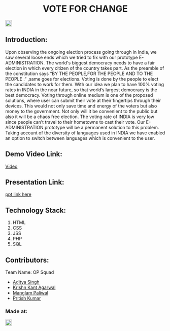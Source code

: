 <h1 align="center">VOTE FOR CHANGE</h1>
<p align="center">
</p>

<a href="https://hack36.com"> <img src="http://bit.ly/BuiltAtHack36" height=20px> </a>


## Introduction:
Upon observing the ongoing election process going through in India, we saw several loose ends which we tried to fix with our prototype E-ADMINISTRATION.
The world's biggest democracy needs to have a fair election in which every citizen of the country takes part. As the preamble of the constitution says “BY THE PEOPLE,FOR THE PEOPLE AND TO THE PEOPLE .” ,same goes for elections. Voting is done by the people to elect the candidates to work for them.
With our idea we plan to have 100% voting rates in INDIA in the near future, so that world’s largest democracy is the best democracy.
Voting through online medium is one of the proposed solutions, where user can submit their vote at their fingertips through their devices. This would not only save time and energy of the voters but also money to the government. Not only will it be convenient to the public but also it will be a chaos free election.
The voting rate of INDIA is very low since people can’t travel to their hometowns to cast their vote. Our E-ADMINISTRATION prototype will be a permanent solution to this problem. Taking account of the diversity of languages used in INDIA we have enabled an option to switch between languages which is convenient to the user. 

## Demo Video Link:
  <a href="https://youtu.be/XxqXmbxUeGE"> Video</a>
  
## Presentation Link:
  <a href="https://docs.google.com/presentation/d/1zQ_8MNt_5oxwIj40vvkszLW2BvIPRE3h00ZXUoEpq50/edit?usp=sharing"> ppt link here </a>



## Technology Stack:
  1) HTML
  2) CSS
  3) JSS
  4) PHP
  5) SQL
  

## Contributors:

Team Name: OP Squad

* [Aditya Singh](https://github.com/PANDA-CODER-31)
* [Krishn Kant Agarwal](https://github.com/krishna2332002)
* [Manglam Paliwal](https://github.com/manglam16)
* [Pritish Kumar](https://github.com/pritishkr)


### Made at:
<a href="https://hack36.com"> <img src="http://bit.ly/BuiltAtHack36" height=20px> </a>
